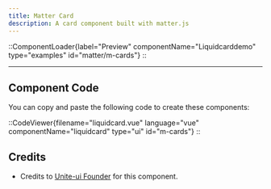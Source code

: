 ```yaml
---
title: Matter Card
description: A card component built with matter.js
---
```


::ComponentLoader{label="Preview" componentName="Liquidcarddemo" type="examples" id="matter/m-cards"}
::

---

## Component Code

You can copy and paste the following code to create these components:

::CodeViewer{filename="liquidcard.vue" language="vue" componentName="liquidcard" type="ui" id="m-cards"}
::

## Credits

- Credits to [Unite-ui Founder](https://x.com/cmejia_dev) for this component.
